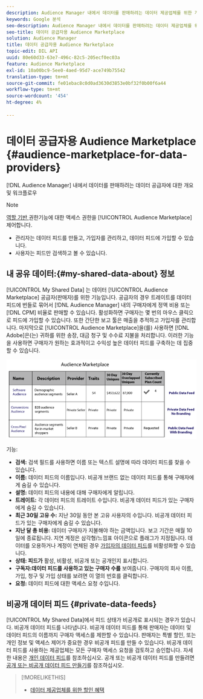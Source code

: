 ```yaml
---
description: Audience Manager 내에서 데이터를 판매하려는 데이터 제공업체를 위한 개요 및 워크플로우
keywords: Google 분석
seo-description: Audience Manager 내에서 데이터를 판매하려는 데이터 제공업체를 위한 개요 및 워크플로우
seo-title: 데이터 공급자용 Audience Marketplace
solution: Audience Manager
title: 데이터 공급자용 Audience Marketplace
topic-edit: DIL API
uuid: 80e60d33-63e7-496c-82c5-205ecf0ec03a
feature: Audience Marketplace
exl-id: 10a00bc9-5ee0-4aed-95d7-ace749b75542
translation-type: tm+mt
source-git-commit: fe01ebac8c0d0ad3630d3853e0bf32f0b00f6a44
workflow-type: tm+mt
source-wordcount: '454'
ht-degree: 4%

---
```


# 데이터 공급자용 Audience Marketplace {#audience-marketplace-for-data-providers}

[!DNL Audience Manager] 내에서 데이터를 판매하려는 데이터 공급자에 대한 개요 및 워크플로우

<!-- c_marketplace_provider.xml -->

>[!NOTE]
>
>[역할 기반 ](../../../reporting/reports-dashboard.md) 권한기능에 대한 액세스 권한을  [!UICONTROL Audience Marketplace] 제어합니다.
>
>* 관리자는 데이터 피드를 만들고, 가입자를 관리하고, 데이터 피드에 가입할 수 있습니다.
>* 사용자는 피드만 검색하고 볼 수 있습니다.


## 내 공유 데이터:{#my-shared-data-about} 정보

[!UICONTROL My Shared Data] 는 데이터  [!UICONTROL Audience Marketplace] 공급자(판매자)를 위한 기능입니다. 공급자의 경우 트레이트를 데이터 피드에 번들로 묶어서 [!DNL Audience Manager] 내의 구매자에게 정액 비용 또는 [!DNL CPM] 비율로 판매할 수 있습니다. 활성화하면 구매자는 몇 번의 마우스 클릭으로 피드에 가입할 수 있습니다. 또한 간단한 보고 툴은 매출을 추적하고 가입자를 관리합니다. 마지막으로 [!UICONTROL Audience Marketplace]을(를) 사용하면 [!DNL Adobe]은(는) 귀하를 위한 송장, 대금 청구 및 수수료 지불을 처리합니다. 이러한 기능을 사용하면 구매자가 원하는 효과적이고 수익성 높은 데이터 피드를 구축하는 데 집중할 수 있습니다.

![](assets/seller_marketplace.png)

<!-- c_myshared_data.xml -->

기능:

* **검색:** 검색 필드를 사용하면 이름 또는 텍스트 설명에 따라 데이터 피드를 찾을 수 있습니다.
* **이름:** 데이터 피드의 이름입니다. 비공개 브랜드 없는 데이터 피드를 통해 구매자에게 숨길 수 있습니다.
* **설명:** 데이터 피드의 내용에 대해 구매자에게 알립니다.
* **트레이트:** 각 데이터 피드의 트레이트 수입니다. 비공개 데이터 피드가 있는 구매자에게 숨길 수 있습니다.
* **최근 30일 고유 수:** 지난 30일 동안 본 고유 사용자의 수입니다. 비공개 데이터 피드가 있는 구매자에게 숨길 수 있습니다.
* **지난 달 총 비용:** 데이터 구매자가 지불해야 하는 금액입니다. 보고 기간은 매월 10일에 종료됩니다. 지연 계정은 삼각형/느낌표 아이콘으로 플래그가 지정됩니다. 데이터를 오용하거나 계정이 연체된 경우 [가입자의 데이터 피드](../../../features/audience-marketplace/marketplace-data-providers/marketplace-create-manage-feeds.md#deactivate-data-feed)를 비활성화할 수 있습니다.
* **상태: 피드가**  활성, 비활성, 비공개 또는 공개인지 표시합니다.
* **구독자:데이터 피드를 사용하고 있는 구매자 수를** 보여줍니다. 구매자의 회사 이름, 가입, 청구 및 가입 상태를 보려면 이 열의 번호를 클릭합니다.
* **요청:** 데이터 피드에 대한 액세스 요청 수입니다.

## 비공개 데이터 피드 {#private-data-feeds}

[!UICONTROL My Shared Data]에서 피드 상태가 비공개로 표시되는 경우가 있습니다. 비공개 데이터 피드를 나타냅니다. 비공개 데이터 피드를 통해 판매자는 데이터 및 데이터 피드의 이름까지 구매자 액세스를 제한할 수 있습니다. 판매자는 특별 할인, 또는 개인 정보 및 액세스 제어가 중요한 경우 비공개 피드를 만들 수 있습니다. 비공개 데이터 피드를 사용하는 제공업체는 모든 구매자 액세스 요청을 검토하고 승인합니다. 자세한 내용은 [개인 데이터 피드](../../../features/audience-marketplace/marketplace-private-feeds.md)를 참조하십시오. 공개 또는 비공개 데이터 피드를 만들려면 [공개 또는 비공개 데이터 피드 만들기](../../../features/audience-marketplace/marketplace-data-providers/marketplace-create-manage-feeds.md#create-public-private-data-feed)를 참조하십시오.

>[!MORELIKETHIS]
>
>* [데이터 제공업체를 위한 할인 혜택](../../../features/audience-marketplace/marketplace-data-providers/marketplace-create-manage-feeds.md#discounts)

